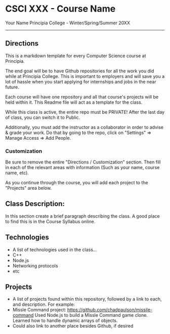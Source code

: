 # CSCI XXX - Course Name
Your Name
Principia College - Winter/Spring/Summer 20XX
___
## Directions
This is a markdown template for every Computer Science course at Principia.

The end goal will be to have Github repositories for all the work you did while at Principia College.  This is important to employers and will save you a lot of hassle when you start applying for internships and jobs in the near future.

Each course will have one repository and all that course's projects will be held within it.  This Readme file will act as a template for the class.

While this class is active, the entire repo must be PRIVATE!  After the last day of class, you can switch it to Public.

Additionally, you must add the instructor as a collaborator in order to advise & grade your work.  Do that by going to the repo, click on "Settings" => Manage Access => Add People.

### Customization
Be sure to remove the entire "Directions / Customization" section.  Then fill in each of the relevant areas with information (Such as your name, course name, etc).

As you continue through the course, you will add each project to the "Projects" area below.

## Class Description:
In this section create a brief paragraph describing the class.  A good place to find this is in the Course Syllabus online.

## Technologies
- A list of technologies used in the class...
- C++
- Node.js
- Networking protocols
- etc

## Projects

- A list of projects found within this repository, followed by a link to each, and description. For example:
- Missle Command project: https://github.com/chadpaulson/missile-command
Used Node.js to build a Missle Command game clone.  Learned how to handle dynamic arrays of objects.
- Could also link to another place besides Github, if desired